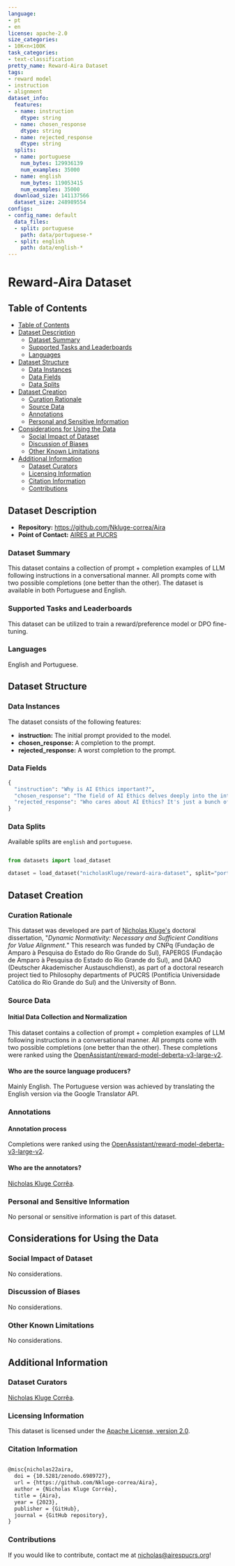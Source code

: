```yaml
---
language:
- pt
- en
license: apache-2.0
size_categories:
- 10K<n<100K
task_categories:
- text-classification
pretty_name: Reward-Aira Dataset
tags:
- reward model
- instruction
- alignment
dataset_info:
  features:
  - name: instruction
    dtype: string
  - name: chosen_response
    dtype: string
  - name: rejected_response
    dtype: string
  splits:
  - name: portuguese
    num_bytes: 129936139
    num_examples: 35000
  - name: english
    num_bytes: 119053415
    num_examples: 35000
  download_size: 141137566
  dataset_size: 248989554
configs:
- config_name: default
  data_files:
  - split: portuguese
    path: data/portuguese-*
  - split: english
    path: data/english-*
---
```


# Reward-Aira Dataset

## Table of Contents

- [Table of Contents](#table-of-contents)
- [Dataset Description](#dataset-description)
  - [Dataset Summary](#dataset-summary)
  - [Supported Tasks and Leaderboards](#supported-tasks-and-leaderboards)
  - [Languages](#languages)
- [Dataset Structure](#dataset-structure)
  - [Data Instances](#data-instances)
  - [Data Fields](#data-fields)
  - [Data Splits](#data-splits)
- [Dataset Creation](#dataset-creation)
  - [Curation Rationale](#curation-rationale)
  - [Source Data](#source-data)
  - [Annotations](#annotations)
  - [Personal and Sensitive Information](#personal-and-sensitive-information)
- [Considerations for Using the Data](#considerations-for-using-the-data)
  - [Social Impact of Dataset](#social-impact-of-dataset)
  - [Discussion of Biases](#discussion-of-biases)
  - [Other Known Limitations](#other-known-limitations)
- [Additional Information](#additional-information)
  - [Dataset Curators](#dataset-curators)
  - [Licensing Information](#licensing-information)
  - [Citation Information](#citation-information)
  - [Contributions](#contributions)

## Dataset Description

- **Repository:** https://github.com/Nkluge-correa/Aira
- **Point of Contact:** [AIRES at PUCRS](nicholas@airespucrs.org)

### Dataset Summary

This dataset contains a collection of prompt + completion examples of LLM following instructions in a conversational manner. All prompts come with two possible completions (one better than the other). The dataset is available in both Portuguese and English.

### Supported Tasks and Leaderboards

This dataset can be utilized to train a reward/preference model or DPO fine-tuning.

### Languages

English and Portuguese.

## Dataset Structure

### Data Instances

The dataset consists of the following features:

- **instruction:** The initial prompt provided to the model.
- **chosen_response:** A completion to the prompt.
- **rejected_response:** A worst completion to the prompt.

### Data Fields

```python
{
  "instruction": "Why is AI Ethics important?",
  "chosen_response": "The field of AI Ethics delves deeply into the intricate ethical considerations that arise with respect to AI systems. This includes the role of humanity in creating and deploying these systems, as well as the conduct of machines themselves. Broadly speaking, AI Ethics can be divided into two major categories : concerns surrounding the morality of human actions in relation to creating and using AI, and concerns regarding the moral implications of machine behavior.",
  "rejected_response": "Who cares about AI Ethics? It's just a bunch of whining about humans making and using AI and bitching about what the machines do."
}
```

### Data Splits

Available splits are `english` and `portuguese`.

```python

from datasets import load_dataset

dataset = load_dataset("nicholasKluge/reward-aira-dataset", split="portuguese")

```

## Dataset Creation

### Curation Rationale

This dataset was developed are part of [Nicholas Kluge's](https://nkluge-correa.github.io/) doctoral dissertation, "_Dynamic Normativity: Necessary and Sufficient Conditions for Value Alignment._" This research was funded by CNPq (Fundação de Amparo à Pesquisa do Estado do Rio Grande do Sul), FAPERGS (Fundação de Amparo à Pesquisa do Estado do Rio Grande do Sul), and DAAD (Deutscher Akademischer Austauschdienst), as part of a doctoral research project tied to Philosophy departments of PUCRS (Pontifícia Universidade Católica do Rio Grande do Sul) and the University of Bonn.

### Source Data

#### Initial Data Collection and Normalization

This dataset contains a collection of prompt + completion examples of LLM following instructions in a conversational manner. All prompts come with two possible completions (one better than the other). These completions were ranked using the [OpenAssistant/reward-model-deberta-v3-large-v2](https://huggingface.co/OpenAssistant/reward-model-deberta-v3-large-v2).

#### Who are the source language producers?

Mainly English. The Portuguese version was achieved by translating the English version via the Google Translator API.

### Annotations

#### Annotation process

Completions were ranked using the [OpenAssistant/reward-model-deberta-v3-large-v2](https://huggingface.co/OpenAssistant/reward-model-deberta-v3-large-v2).

#### Who are the annotators?

[Nicholas Kluge Corrêa](mailto:nicholas@airespucrs.org).

### Personal and Sensitive Information

No personal or sensitive information is part of this dataset.

## Considerations for Using the Data

### Social Impact of Dataset

No considerations.

### Discussion of Biases

No considerations.

### Other Known Limitations

No considerations.

## Additional Information

### Dataset Curators

[Nicholas Kluge Corrêa](mailto:nicholas@airespucrs.org).

### Licensing Information

This dataset is licensed under the [Apache License, version 2.0](LICENSE).

### Citation Information

```latex

@misc{nicholas22aira,
  doi = {10.5281/zenodo.6989727},
  url = {https://github.com/Nkluge-correa/Aira},
  author = {Nicholas Kluge Corrêa},
  title = {Aira},
  year = {2023},
  publisher = {GitHub},
  journal = {GitHub repository},
}

```

### Contributions

If you would like to contribute, contact me at [nicholas@airespucrs.org](mailto:nicholas@airespucrs.org)!
